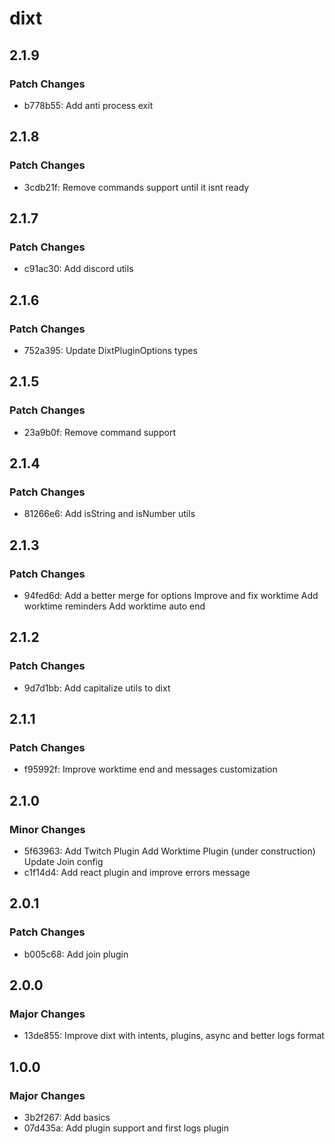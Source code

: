 # dixt

## 2.1.9

### Patch Changes

- b778b55: Add anti process exit

## 2.1.8

### Patch Changes

- 3cdb21f: Remove commands support until it isnt ready

## 2.1.7

### Patch Changes

- c91ac30: Add discord utils

## 2.1.6

### Patch Changes

- 752a395: Update DixtPluginOptions types

## 2.1.5

### Patch Changes

- 23a9b0f: Remove command support

## 2.1.4

### Patch Changes

- 81266e6: Add isString and isNumber utils

## 2.1.3

### Patch Changes

- 94fed6d: Add a better merge for options
  Improve and fix worktime
  Add worktime reminders
  Add worktime auto end

## 2.1.2

### Patch Changes

- 9d7d1bb: Add capitalize utils to dixt

## 2.1.1

### Patch Changes

- f95992f: Improve worktime end and messages customization

## 2.1.0

### Minor Changes

- 5f63963: Add Twitch Plugin
  Add Worktime Plugin (under construction)
  Update Join config
- c1f14d4: Add react plugin and improve errors message

## 2.0.1

### Patch Changes

- b005c68: Add join plugin

## 2.0.0

### Major Changes

- 13de855: Improve dixt with intents, plugins, async and better logs format

## 1.0.0

### Major Changes

- 3b2f267: Add basics
- 07d435a: Add plugin support and first logs plugin

